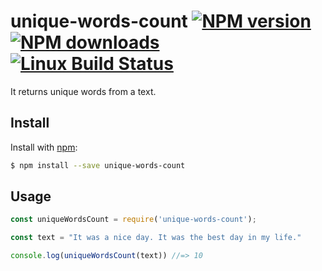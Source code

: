 # unique-words-count [![NPM version](https://img.shields.io/npm/v/unique-words-count.svg?style=flat)](https://www.npmjs.com/package/unique-words-count) [![NPM downloads](https://img.shields.io/npm/dm/unique-words-count.svg?style=flat)](https://npmjs.org/package/unique-words-count) [![Linux Build Status](https://img.shields.io/travis/thibaultboursier/unique-words-count.svg?style=flat&label=Travis)](https://travis-ci.org/thibaultboursier/unique-words-count)
It returns unique words from a text.

## Install

Install with [npm](https://www.npmjs.com/):

```sh
$ npm install --save unique-words-count
```

## Usage

```js
const uniqueWordsCount = require('unique-words-count');

const text = "It was a nice day. It was the best day in my life."

console.log(uniqueWordsCount(text)) //=> 10

